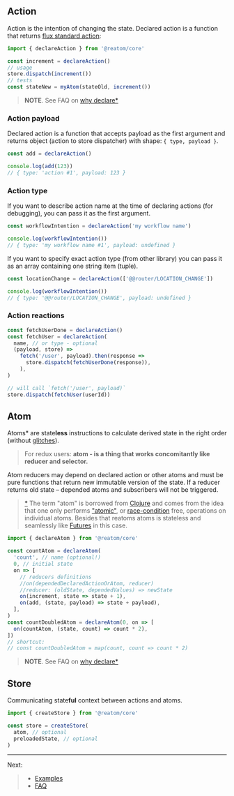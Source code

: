 ## Action

Action is the intention of changing the state. Declared action is a function that returns [flux standard action](https://github.com/redux-utilities/flux-standard-action):

```js
import { declareAction } from '@reatom/core'

const increment = declareAction()
// usage
store.dispatch(increment())
// tests
const stateNew = myAtom(stateOld, increment())
```

> **NOTE**. See FAQ on [why declare\*](/faq?id=why-declare)

### Action payload

Declared action is a function that accepts payload as the first argument and returns object (action to store dispatcher) with shape: `{ type, payload }`.

```js
const add = declareAction()

console.log(add(123))
// { type: 'action #1', payload: 123 }
```

### Action type

If you want to describe action name at the time of declaring actions (for debugging), you can pass it as the first argument.

```js
const workflowIntention = declareAction('my workflow name')

console.log(workflowIntention())
// { type: 'my workflow name #1', payload: undefined }
```

If you want to specify exact action type (from other library) you can pass it as an array containing one string item (tuple).

```js
const locationChange = declareAction(['@@router/LOCATION_CHANGE'])

console.log(workflowIntention())
// { type: '@@router/LOCATION_CHANGE', payload: undefined }
```

### Action reactions

```js
const fetchUserDone = declareAction()
const fetchUser = declareAction(
  name, // or type - optional
  (payload, store) =>
    fetch('/user', payload).then(response =>
      store.dispatch(fetchUserDone(response)),
    ),
)

// will call `fetch('/user', payload)`
store.dispatch(fetchUser(userId))
```

## Atom

Atoms\* are state**less** instructions to calculate derived state in the right order (without [glitches](https://stackoverflow.com/questions/25139257/terminology-what-is-a-glitch-in-functional-reactive-programming-rx)).

> For redux users: **atom - is a thing that works concomitantly like reducer and selector.**

Atom reducers may depend on declared action or other atoms and must be pure functions that return new immutable version of the state. If a reducer returns old state – depended atoms and subscribers will not be triggered.

> [\*](https://github.com/calmm-js/kefir.atom/blob/master/README.md#related-work) The term "atom" is borrowed from [Clojure](http://clojure.org/reference/atoms) and comes from the idea that one only performs ["atomic"](https://en.wikipedia.org/wiki/Read-modify-write), or [race-condition](https://en.wikipedia.org/wiki/Race_condition) free, operations on individual atoms. Besides that reatoms atoms is stateless and seamlessly like [Futures](https://en.wikipedia.org/wiki/Futures_and_promises) in this case.

```js
import { declareAtom } from '@reatom/core'

const countAtom = declareAtom(
  'count', // name (optional!)
  0, // initial state
  on => [
    // reducers definitions
    //on(dependedDeclaredActionOrAtom, reducer)
    //reducer: (oldState, dependedValues) => newState
    on(increment, state => state + 1),
    on(add, (state, payload) => state + payload),
  ],
)
const countDoubledAtom = declareAtom(0, on => [
  on(countAtom, (state, count) => count * 2),
])
// shortcut:
// const countDoubledAtom = map(count, count => count * 2)
```

> **NOTE**. See FAQ on [why declare\*](/faq?id=why-declare)

## Store

Communicating state**ful** context between actions and atoms.

```js
import { createStore } from '@reatom/core'

const store = createStore(
  atom, // optional
  preloadedState, // optional
)
```

---

Next:

> - <a href="https://reatom.js.org/#/examples">Examples</a>
> - <a href="https://reatom.js.org/#/faq">FAQ</a>
